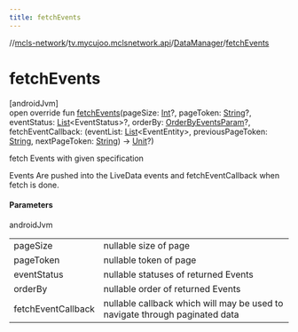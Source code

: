 ```yaml
---
title: fetchEvents
---
```

//[mcls-network](../../../index.html)/[tv.mycujoo.mclsnetwork.api](../index.html)/[DataManager](index.html)/[fetchEvents](fetch-events.html)



# fetchEvents



[androidJvm]\
open override fun [fetchEvents](fetch-events.html)(pageSize: [Int](https://kotlinlang.org/api/latest/jvm/stdlib/kotlin/-int/index.html)?, pageToken: [String](https://kotlinlang.org/api/latest/jvm/stdlib/kotlin/-string/index.html)?, eventStatus: [List](https://kotlinlang.org/api/latest/jvm/stdlib/kotlin.collections/-list/index.html)&lt;EventStatus&gt;?, orderBy: [OrderByEventsParam](../../tv.mycujoo.mclsnetwork.domain.entity/-order-by-events-param/index.html)?, fetchEventCallback: (eventList: [List](https://kotlinlang.org/api/latest/jvm/stdlib/kotlin.collections/-list/index.html)&lt;EventEntity&gt;, previousPageToken: [String](https://kotlinlang.org/api/latest/jvm/stdlib/kotlin/-string/index.html), nextPageToken: [String](https://kotlinlang.org/api/latest/jvm/stdlib/kotlin/-string/index.html)) -&gt; [Unit](https://kotlinlang.org/api/latest/jvm/stdlib/kotlin/-unit/index.html)?)



fetch Events with given specification



Events Are pushed into the LiveData events and fetchEventCallback when fetch is done.



#### Parameters


androidJvm

| | |
|---|---|
| pageSize | nullable size of page |
| pageToken | nullable token of page |
| eventStatus | nullable statuses of returned Events |
| orderBy | nullable order of returned Events |
| fetchEventCallback | nullable callback which will may be used to navigate through paginated data |




